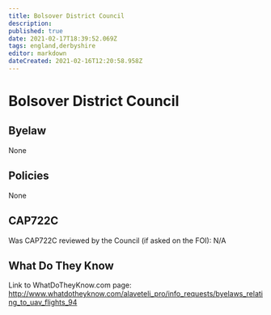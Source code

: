 ```yaml
---
title: Bolsover District Council
description: 
published: true
date: 2021-02-17T18:39:52.069Z
tags: england,derbyshire
editor: markdown
dateCreated: 2021-02-16T12:20:58.958Z
---
```


# Bolsover District Council

## Byelaw
None

## Policies
None

## CAP722C

Was CAP722C reviewed by the Council (if asked on the FOI): N/A

## What Do They Know

Link to WhatDoTheyKnow.com page:
http://www.whatdotheyknow.com/alaveteli_pro/info_requests/byelaws_relating_to_uav_flights_94

